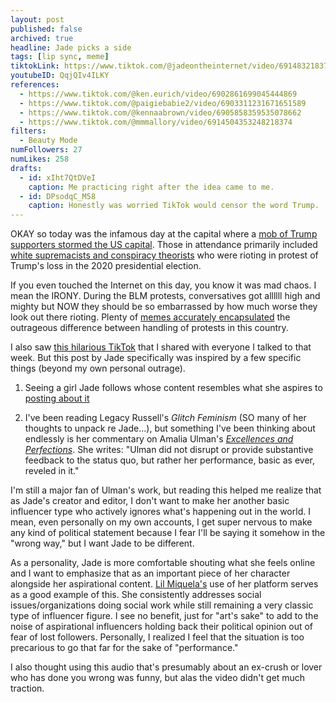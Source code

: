 ```yaml
---
layout: post
published: false
archived: true
headline: Jade picks a side
tags: [lip sync, meme]
tiktokLink: https://www.tiktok.com/@jadeontheinternet/video/6914832183760833797
youtubeID: QqjQIv4ILKY
references:
  - https://www.tiktok.com/@ken.eurich/video/6902861699045444869
  - https://www.tiktok.com/@paigiebabie2/video/6903311231671651589
  - https://www.tiktok.com/@kennaabrown/video/6905858359535078662
  - https://www.tiktok.com/@mmmallory/video/6914504353248218374
filters:
  - Beauty Mode
numFollowers: 27
numLikes: 258
drafts:
  - id: xIht7QtDVeI
    caption: Me practicing right after the idea came to me.
  - id: DPsodqC_M58
    caption: Honestly was worried TikTok would censor the word Trump.
---
```


OKAY so today was the infamous day at the capital where a [mob of Trump supporters stormed the US capital](https://www.nytimes.com/interactive/2021/01/12/us/capitol-mob-timeline.html). Those in attendance primarily included [white supremacists and conspiracy theorists](https://www.nytimes.com/2021/01/07/us/names-of-rioters-capitol.html) who were rioting in protest of Trump's loss in the 2020 presidential election.

If you even touched the Internet on this day, you know it was mad chaos. I mean the IRONY. During the BLM protests, conversatives got allllll high and mighty but NOW they should be so embarrassed by how much worse they look out there rioting. Plenty of [memes accurately encapsulated](https://www.buzzfeed.com/eleanorbate/capitol-riots-black-lives-matter-police-celeb-reactions) the outrageous difference between handling of protests in this country.

I also saw [this hilarious TikTok](https://www.tiktok.com/@einsteinsbussy/video/6914798224175828230) that I shared with everyone I talked to that week. But this post by Jade specifically was inspired by a few specific things (beyond my own personal outrage).

1. Seeing a girl Jade follows whose content resembles what she aspires to [posting about it](https://www.tiktok.com/@teszz/video/6914773925142596870)

2. I've been reading Legacy Russell's _Glitch Feminism_ (SO many of her thoughts to unpack re Jade...), but something I've been thinking about endlessly is her commentary on Amalia Ulman's [_Excellences and Perfections_](https://www.newmuseum.org/exhibitions/view/amalia-ulman-excellences-perfections). She writes: "Ulman did not disrupt or provide substantive feedback to the status quo, but rather her performance, basic as ever, reveled in it."

I'm still a major fan of Ulman's work, but reading this helped me realize that as Jade's creator and editor, I don't want to make her another basic influencer type who actively ignores what's happening out in the world. I mean, even personally on my own accounts, I get super nervous to make any kind of political statement because I fear I'll be saying it somehow in the "wrong way," but I want Jade to be different.

As a personality, Jade is more comfortable shouting what she feels online and I want to emphasize that as an important piece of her character alongside her aspirational content. [Lil Miquela's](https://www.instagram.com/lilmiquela/?hl=en) use of her platform serves as a good example of this. She consistently addresses social issues/organizations doing social work while still remaining a very classic type of influencer figure. I see no benefit, just for "art's sake" to add to the noise of aspirational influencers holding back their political opinion out of fear of lost followers. Personally, I realized I feel that the situation is too precarious to go that far for the sake of "performance."

I also thought using this audio that's presumably about an ex-crush or lover who has done you wrong was funny, but alas the video didn't get much traction.

